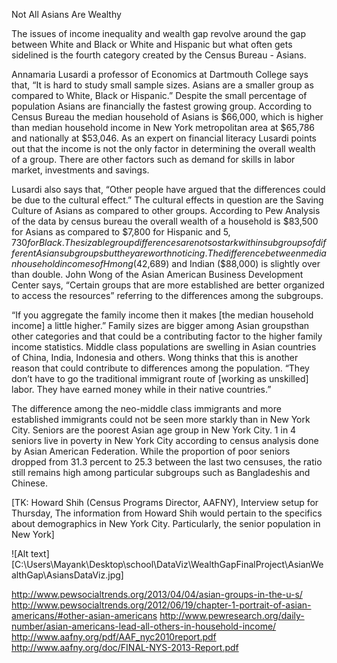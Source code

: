 Not All Asians Are Wealthy

The issues of income inequality and wealth gap revolve around the gap between White and Black or White and Hispanic but what often gets sidelined is the fourth category created by the Census Bureau - Asians.

Annamaria Lusardi a professor of Economics at Dartmouth College says that, “It is hard to study small sample sizes. Asians are a smaller group as compared to White, Black or Hispanic.” Despite the small percentage of population Asians are financially the fastest growing group. According to Census Bureau the median household of Asians is $66,000, which is higher than median household income in New York metropolitan area at $65,786 and nationally at $53,046. As an expert on financial literacy Lusardi points out that the income is not the only factor in determining the overall wealth of a group. There are other factors such as demand for skills in labor market, investments and savings. 

Lusardi also says that, “Other people have argued that the differences could be due to the cultural effect.” The cultural effects in question are the Saving Culture of Asians as compared to other groups. According to Pew Analysis of the data by census bureau the overall wealth of a household is $83,500 for Asians as compared to $7,800 for Hispanic and $5,730 for Black. The sizable group differences are not so stark within subgroups of different Asian subgroups but they are worth noticing. The difference between median household incomes of Hmong ($42,689) and Indian ($88,000) is slightly over than double.  John Wong of the Asian American Business Development Center says, “Certain groups that are more established are better organized to access the resources” referring to the differences among the subgroups. 

“If you aggregate the family income then it makes [the median household income] a little higher.” Family sizes are bigger among Asian groupsthan other categories and that could be a contributing factor to the higher family income statistics. Middle class populations are swelling in Asian countries of China, India, Indonesia and others. Wong thinks that this is another reason that could contribute to differences among the population. “They don’t have to go the traditional immigrant route of [working as unskilled] labor. They have earned money while in their native countries.”

The difference among the neo-middle class immigrants and more established immigrants could not be seen more starkly than in New York City. Seniors are the poorest Asian age group in New York City. 1 in 4 seniors live in poverty in New York City according to census analysis done by Asian American Federation. While the proportion of poor seniors dropped from 31.3 percent to 25.3 between the last two censuses, the ratio still remains high among particular subgroups such as Bangladeshis and Chinese. 

[TK: Howard Shih (Census Programs Director, AAFNY), 
Interview setup for Thursday, The information from Howard Shih would pertain to the specifics about demographics in New York City. Particularly, the senior population in New York]

![Alt text] [C:\Users\Mayank\Desktop\school\DataViz\WealthGapFinalProject\AsianWealthGap\AsiansDataViz.jpg]


http://www.pewsocialtrends.org/2013/04/04/asian-groups-in-the-u-s/
http://www.pewsocialtrends.org/2012/06/19/chapter-1-portrait-of-asian-americans/#other-asian-americans
http://www.pewresearch.org/daily-number/asian-americans-lead-all-others-in-household-income/
http://www.aafny.org/pdf/AAF_nyc2010report.pdf
http://www.aafny.org/doc/FINAL-NYS-2013-Report.pdf

